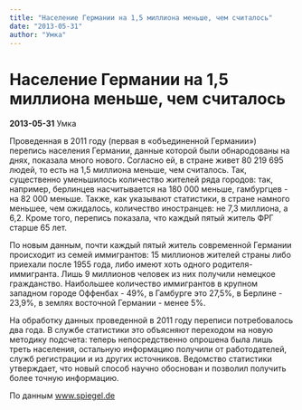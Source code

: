 ```yaml
---
title: "Население Германии на 1,5 миллиона меньше, чем считалось"
date: "2013-05-31"
author: "Умка"
---
```


# Население Германии на 1,5 миллиона меньше, чем считалось

**2013-05-31** Умка

Проведенная в 2011 году (первая в «объединенной Германии») перепись населения Германии, данные которой были обнародованы на днях, показала много нового. Согласно ей, в стране живет 80 219 695 людей, то есть на 1,5 миллиона меньше, чем считалось. Так, существенно уменьшилось количество жителей ряда городов: так, например, берлинцев насчитывается на 180 000 меньше, гамбургцев - на 82 000 меньше. Также, как указывают статистики, в стране намного меньшее, чем ожидалось, количество иностранцев: не 7,3 миллиона, а 6,2. Кроме того, перепись показала, что каждый пятый житель ФРГ старше 65 лет.

По новым данным, почти каждый пятый житель современной Германии происходит из семей иммигрантов: 15 миллионов жителей страны либо приехали после 1955 года, либо имеют хоть одного родителя-иммигранта. Лишь 9 миллионов человек из них получили немецкое гражданство. Наибольшее количество иммигрантов в крупном западном городе Оффенбах - 49%, в Гамбурге это 27,5%, в Берлине - 23,9%, в землях восточной Германии - менее 5%.

На обработку данных проведенной в 2011 году переписи потребовалось два года. В службе статистики это объясняют переходом на новую методику подсчета: теперь непосредственно опрошена была лишь треть населения, остальную информацию получили от работодателей, служб регистрации и из других источников. Ведомство статистики утверждает, что новый способ научно обоснован и позволил получить более точную информацию.

По данным www.spiegel.de